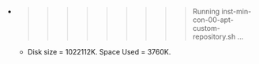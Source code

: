 * >>>>>>>>> Running inst-min-con-00-apt-custom-repository.sh ...
  * Disk size = 1022112K. Space Used = 3760K.
